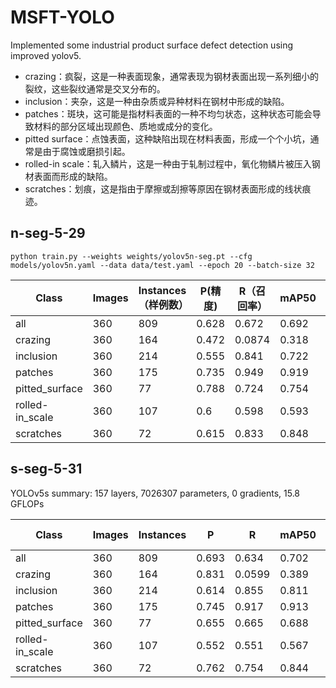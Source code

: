 # MSFT-YOLO
Implemented some industrial product surface defect detection using improved yolov5.

- crazing：疯裂，这是一种表面现象，通常表现为钢材表面出现一系列细小的裂纹，这些裂纹通常是交叉分布的。
- inclusion：夹杂，这是一种由杂质或异种材料在钢材中形成的缺陷。
- patches：斑块，这可能是指材料表面的一种不均匀状态，这种状态可能会导致材料的部分区域出现颜色、质地或成分的变化。
- pitted surface：点蚀表面，这种缺陷出现在材料表面，形成一个个小坑，通常是由于腐蚀或磨损引起。
- rolled-in scale：轧入鳞片，这是一种由于轧制过程中，氧化物鳞片被压入钢材表面而形成的缺陷。
- scratches：划痕，这是指由于摩擦或刮擦等原因在钢材表面形成的线状痕迹。

## n-seg-5-29

```python train.py --weights weights/yolov5n-seg.pt --cfg models/yolov5n.yaml --data data/test.yaml --epoch 20 --batch-size 32```

| Class           | Images | Instances（样例数） | P(精度) | R（召回率） | mAP50 | mAP50-95 |
| --------------- | ------ | ------------------- | ------- | ----------- | ----- | -------- |
| all             | 360    | 809                 | 0.628   | 0.672       | 0.692 | 0.36     |
| crazing         | 360    | 164                 | 0.472   | 0.0874      | 0.318 | 0.0996   |
| inclusion       | 360    | 214                 | 0.555   | 0.841       | 0.722 | 0.37     |
| patches         | 360    | 175                 | 0.735   | 0.949       | 0.919 | 0.584    |
| pitted_surface  | 360    | 77                  | 0.788   | 0.724       | 0.754 | 0.441    |
| rolled-in_scale | 360    | 107                 | 0.6     | 0.598       | 0.593 | 0.257    |
| scratches       | 360    | 72                  | 0.615   | 0.833       | 0.848 | 0.41     |

## s-seg-5-31

YOLOv5s summary: 157 layers, 7026307 parameters, 0 gradients, 15.8 GFLOPs                                                     

| Class           | Images | Instances | P     | R      | mAP50 | mAP50-95 |
| --------------- | ------ | --------- | ----- | ------ | ----- | -------- |
| all             | 360    | 809       | 0.693 | 0.634  | 0.702 | 0.373    |
| crazing         | 360    | 164       | 0.831 | 0.0599 | 0.389 | 0.126    |
| inclusion       | 360    | 214       | 0.614 | 0.855  | 0.811 | 0.425    |
| patches         | 360    | 175       | 0.745 | 0.917  | 0.913 | 0.576    |
| pitted_surface  | 360    | 77        | 0.655 | 0.665  | 0.688 | 0.41     |
| rolled-in_scale | 360    | 107       | 0.552 | 0.551  | 0.567 | 0.243    |
| scratches       | 360    | 72        | 0.762 | 0.754  | 0.844 | 0.458    |

